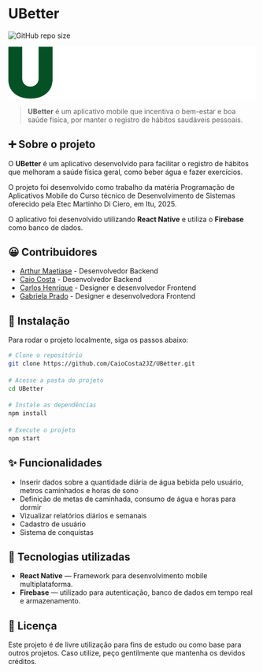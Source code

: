 # UBetter

![GitHub repo size](https://img.shields.io/github/repo-size/CaioCosta2JZ/UBetter?style=for-the-badge)

<img src="./assets/UBetter.png" alt="Imagem do aplicativo">

> **UBetter** é um aplicativo mobile que incentiva o bem-estar e boa saúde física, por manter o registro de hábitos saudáveis pessoais.

## ➕ Sobre o projeto

O **UBetter** é um aplicativo desenvolvido para facilitar o registro de hábitos que melhoram a saúde física geral, como beber água e fazer exercícios.  

O projeto foi desenvolvido como trabalho da matéria Programação de Aplicativos Mobile do Curso técnico de Desenvolvimento de Sistemas oferecido pela Etec Martinho Di Ciero, em Itu, 2025.  

O aplicativo foi desenvolvido utilizando **React Native** e utiliza o **Firebase** como banco de dados.

## 😀 Contribuidores

* [Arthur Maetiase](https://github.com/ArthurMaetiase) - Desenvolvedor Backend
* [Caio Costa](https://github.com/CaioCosta2JZ) - Desenvolvedor Backend
* [Carlos Henrique](https://github.com/CarlosMattei) - Designer e desenvolvedor Frontend
* [Gabriela Prado](https://github.com/Gabrielachp) - Designer e desenvolvedora Frontend

## 🚀 Instalação

Para rodar o projeto localmente, siga os passos abaixo:

```bash
# Clone o repositório
git clone https://github.com/CaioCosta2JZ/UBetter.git

# Acesse a pasta do projeto
cd UBetter

# Instale as dependências
npm install

# Execute o projeto
npm start
```

## ✨ Funcionalidades

-  Inserir dados sobre a quantidade diária de água bebida pelo usuário, metros caminhados e horas de sono
-  Definição de metas de caminhada, consumo de água e horas para dormir
-  Vizualizar relatórios diários e semanais
-  Cadastro de usuário
-  Sistema de conquistas

## 🔧 Tecnologias utilizadas

- **React Native** — Framework para desenvolvimento mobile multiplataforma.
- **Firebase** — utilizado para autenticação, banco de dados em tempo real e armazenamento.

## 📝 Licença

Este projeto é de livre utilização para fins de estudo ou como base para outros projetos. Caso utilize, peço gentilmente que mantenha os devidos créditos.
